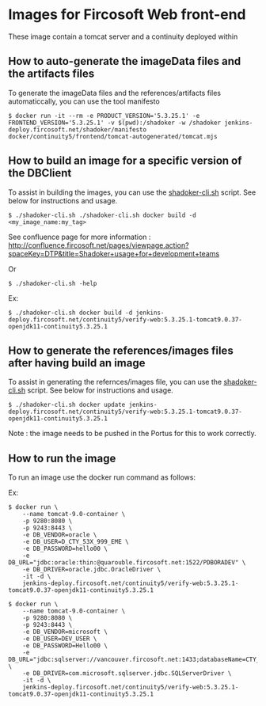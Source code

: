 # Images for Fircosoft Web front-end
These image contain a tomcat server and a continuity deployed within

## How to auto-generate the imageData files and the artifacts files
To generate the imageData files and the references/artifacts files automaticcally, you can use the tool manifesto

    $ docker run -it --rm -e PRODUCT_VERSION='5.3.25.1' -e FRONTEND_VERSION='5.3.25.1' -v $(pwd):/shadoker -w /shadoker jenkins-deploy.fircosoft.net/shadoker/manifesto docker/continuity5/frontend/tomcat-autogenerated/tomcat.mjs

## How to build an image for a specific version of the DBClient
To assist in building the images, you can use the [shadoker-cli.sh](shadoker-cli.sh) script. See below for instructions and usage.

    $ ./shadoker-cli.sh ./shadoker-cli.sh docker build -d <my_image_name:my_tag>

See confluence page for more information : http://confluence.fircosoft.net/pages/viewpage.action?spaceKey=DTP&title=Shadoker+usage+for+development+teams

Or 

    $ ./shadoker-cli.sh -help

Ex:

    $ ./shadoker-cli.sh docker build -d jenkins-deploy.fircosoft.net/continuity5/verify-web:5.3.25.1-tomcat9.0.37-openjdk11-continuity5.3.25.1

## How to generate the references/images files after having build an image
To assist in generating the refernces/images file, you can use the [shadoker-cli.sh](shadoker-cli.sh) script. See below for instructions and usage.

    $ ./shadoker-cli.sh docker update jenkins-deploy.fircosoft.net/continuity5/verify-web:5.3.25.1-tomcat9.0.37-openjdk11-continuity5.3.25.1

Note : the image needs to be pushed in the Portus for this to work correctly.

## How to run the image
To run an image use the docker run command as follows:

Ex:

    $ docker run \
        --name tomcat-9.0-container \
        -p 9280:8080 \
        -p 9243:8443 \
        -e DB_VENDOR=oracle \
        -e DB_USER=D_CTY_53X_999_EME \
        -e DB_PASSWORD=hello00 \
        -e DB_URL="jdbc:oracle:thin:@quarouble.fircosoft.net:1522/PDBORADEV" \
        -e DB_DRIVER=oracle.jdbc.OracleDriver \
        -it -d \
        jenkins-deploy.fircosoft.net/continuity5/verify-web:5.3.25.1-tomcat9.0.37-openjdk11-continuity5.3.25.1

    $ docker run \
        --name tomcat-9.0-container \
        -p 9280:8080 \
        -p 9243:8443 \
        -e DB_VENDOR=microsoft \
        -e DB_USER=DEV_USER \
        -e DB_PASSWORD=Hello00 \
        -e DB_URL="jdbc:sqlserver://vancouver.fircosoft.net:1433;databaseName=CTY_53190_EME" \
        -e DB_DRIVER=com.microsoft.sqlserver.jdbc.SQLServerDriver \
        -it -d \
        jenkins-deploy.fircosoft.net/continuity5/verify-web:5.3.25.1-tomcat9.0.37-openjdk11-continuity5.3.25.1
